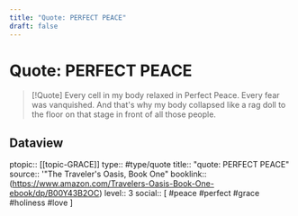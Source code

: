 ```yaml
---
title: "Quote: PERFECT PEACE"
draft: false
---
```


# Quote: PERFECT PEACE
> [!Quote]
> Every cell in my body relaxed in Perfect Peace.
> Every fear was vanquished.
> And that's why my body collapsed like a rag doll to the floor on that stage in front of all those people.

## Dataview
ptopic:: [[topic-GRACE]]
type:: #type/quote
title:: "quote: PERFECT PEACE"
source:: '"The Traveler's Oasis, Book One"
booklink:: (https://www.amazon.com/Travelers-Oasis-Book-One-ebook/dp/B00Y43B2OC)
level:: 3
social:: [ #peace #perfect #grace #holiness #love ]